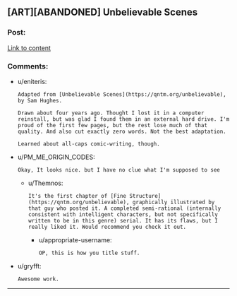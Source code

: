 ## [ART][ABANDONED] Unbelievable Scenes

### Post:

[Link to content](http://imgur.com/a/Ceppo)

### Comments:

- u/eniteris:
  ```
  Adapted from [Unbelievable Scenes](https://qntm.org/unbelievable), by Sam Hughes.

  Drawn about four years ago. Thought I lost it in a computer reinstall, but was glad I found them in an external hard drive. I'm proud of the first few pages, but the rest lose much of that quality. And also cut exactly zero words. Not the best adaptation.

  Learned about all-caps comic-writing, though.
  ```

- u/PM_ME_ORIGIN_CODES:
  ```
  Okay, It looks nice. but I have no clue what I'm supposed to see
  ```

  - u/Themnos:
    ```
    It's the first chapter of [Fine Structure](https://qntm.org/unbelievable), graphically illustrated by that guy who posted it. A completed semi-rational (internally consistent with intelligent characters, but not specifically written to be in this genre) serial. It has its flaws, but I really liked it. Would recommend you check it out.
    ```

    - u/appropriate-username:
      ```
      OP, this is how you title stuff.
      ```

- u/gryfft:
  ```
  Awesome work.
  ```

---

